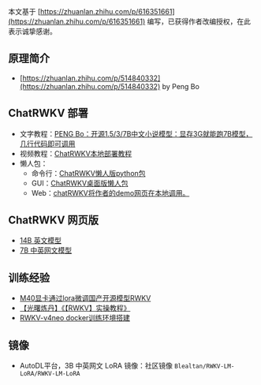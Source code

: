 本文基于 [https://zhuanlan.zhihu.com/p/616351661](https://zhuanlan.zhihu.com/p/616351661) 编写，已获得作者改编授权，在此表示诚挚感谢。

## 原理简介

* [https://zhuanlan.zhihu.com/p/514840332](https://zhuanlan.zhihu.com/p/514840332) by Peng Bo

## ChatRWKV 部署

* 文字教程：[PENG Bo：开源1.5/3/7B中文小说模型：显存3G就能跑7B模型，几行代码即可调用](https://zhuanlan.zhihu.com/p/609154637)
* 视频教程：[ChatRWKV本地部署教程](https://www.bilibili.com/video/BV1s84y1w77j/)
* 懒人包：
    * 命令行：[ChatRWKV懒人版python包](https://zhuanlan.zhihu.com/p/616351661)
    * GUI：[ChatRWKV桌面版懒人包](https://zhuanlan.zhihu.com/p/615655028)
    * Web：[chatRWKV将作者的demo网页在本地调用。](https://zhuanlan.zhihu.com/p/616815736)

## ChatRWKV 网页版

* [14B 英文模型](https://huggingface.co/spaces/BlinkDL/ChatRWKV-gradio)
* [7B 中英网文模型](https://modelscope.cn/studios/BlinkDL/RWKV-CHN/summary)

## 训练经验

* [M40显卡通过lora微调国产开源模型RWKV](https://www.bilibili.com/read/cv22445881)
* [【光曙炼丹】《【RWKV】实操教程》](https://zhuanlan.zhihu.com/p/616353805)
* [RWKV-v4neo docker训练环境搭建](https://zhuanlan.zhihu.com/p/615273006)

## 镜像

* AutoDL平台，3B 中英网文 LoRA 镜像：社区镜像 `Blealtan/RWKV-LM-LoRA/RWKV-LM-LoRA`
